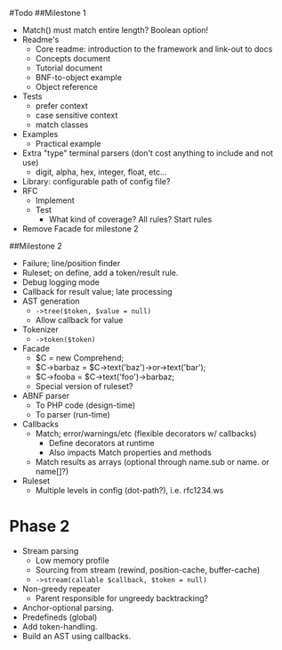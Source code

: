 #Todo
##Milestone 1
 -  Match() must match entire length? Boolean option!
 -	Readme's
     -  Core readme: introduction to the framework and link-out to docs
     -  Concepts document
     -  Tutorial document
     -  BNF-to-object example
     -  Object reference
 -  Tests
     -  prefer context
     -  case sensitive context
     -  match classes
 -	Examples
     - Practical example
 -  Extra "type" terminal parsers (don't cost anything to include and not use)
     -  digit, alpha, hex, integer, float, etc...
 -  Library: configurable path of config file?
 -  RFC
     -  Implement
     -  Test
         -  What kind of coverage? All rules? Start rules
 -  Remove Facade for milestone 2

##Milestone 2
 -  Failure; line/position finder
 -  Ruleset; on define, add a token/result rule.
 -	Debug logging mode
 -  Callback for result value; late processing
 -  AST generation
     -  `->tree($token, $value = null)`
     -  Allow callback for value
 -  Tokenizer
     -  `->token($token)`
 -	Facade
     -  $C = new Comprehend;
	 -  $C->barbaz = $C->text('baz')->or->text('bar');
	 -  $C->fooba = $C->text('foo')->barbaz;	
	 -  Special version of ruleset?
 -	ABNF parser
     -  To PHP code (design-time)
     -  To parser (run-time)
 -	Callbacks
	 -	Match; error/warnings/etc (flexible decorators w/ callbacks)
		 -	Define decorators at runtime
		 -	Also impacts Match properties and methods
	 -	Match results as arrays (optional through name.sub or name. or name[]?)
 -  Ruleset
     -  Multiple levels in config (dot-path?), i.e. rfc1234.ws

Phase 2
=======
 -  Stream parsing
     -  Low memory profile
     -  Sourcing from stream (rewind, position-cache, buffer-cache)
     -  `->stream(callable $callback, $token = null)`    
 -	Non-greedy repeater
	 -	Parent responsible for ungreedy backtracking?
 -	Anchor-optional parsing.
 -	Predefineds (global)
 -	Add token-handling.
 -	Build an AST using callbacks.

